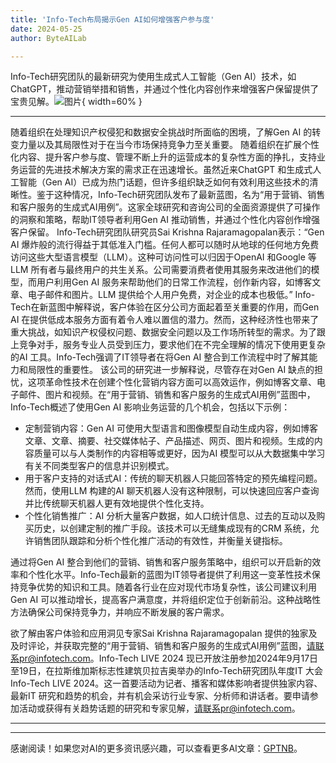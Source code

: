 ```yaml
---
title: 'Info-Tech布局揭示Gen AI如何增强客户参与度'
date: 2024-05-25
author: ByteAILab

---
```


Info-Tech研究团队的最新研究为使用生成式人工智能（Gen AI）技术，如ChatGPT，推动营销举措和销售，并通过个性化内容创作来增强客户保留提供了宝贵见解。![图片](https://ai-techpark.com/wp-content/uploads/2024/05/Info-Tech-960x540.jpg){ width=60% }

---
随着组织在处理知识产权侵犯和数据安全挑战时所面临的困境，了解Gen AI 的转变力量以及其局限性对于在当今市场保持竞争力至关重要。
随着组织在扩展个性化内容、提升客户参与度、管理不断上升的运营成本的复杂性方面的挣扎，支持业务运营的先进技术解决方案的需求正在迅速增长。虽然近来ChatGPT 和生成式人工智能（Gen AI）已成为热门话题，但许多组织缺乏如何有效利用这些技术的清晰性。鉴于这种情况，Info-Tech研究团队发布了最新蓝图，名为“用于营销、销售和客户服务的生成式AI用例”。这家全球研究和咨询公司的全面资源提供了可操作的洞察和策略，帮助IT领导者利用Gen AI 推动销售，并通过个性化内容创作增强客户保留。
Info-Tech研究团队研究员Sai Krishna Rajaramagopalan表示：“Gen AI 爆炸般的流行得益于其低准入门槛。任何人都可以随时从地球的任何地方免费访问这些大型语言模型（LLM）。这种可访问性可以归因于OpenAI 和Google 等LLM 所有者与最终用户的共生关系。公司需要消费者使用其服务来改进他们的模型，而用户利用Gen AI 服务来帮助他们的日常工作流程，创作新内容，如博客文章、电子邮件和图片。LLM 提供给个人用户免费，对企业的成本也极低。”
Info-Tech在新蓝图中解释说，客户体验在区分公司方面起着至关重要的作用，而Gen AI 在提供低成本服务方面有着令人难以置信的潜力。然而，这种经济性也带来了重大挑战，如知识产权侵权问题、数据安全问题以及工作场所转型的需求。为了跟上竞争对手，服务专业人员受到压力，要求他们在不完全理解的情况下使用更复杂的AI 工具。Info-Tech强调了IT领导者在将Gen AI 整合到工作流程中时了解其能力和局限性的重要性。
该公司的研究进一步解释说，尽管存在对Gen AI 缺点的担忧，这项革命性技术在创建个性化营销内容方面可以高效运作，例如博客文章、电子邮件、图片和视频。在“用于营销、销售和客户服务的生成式AI用例”蓝图中，Info-Tech概述了使用Gen AI 影响业务运营的几个机会，包括以下示例：

- 定制营销内容：Gen AI 可使用大型语言和图像模型自动生成内容，例如博客文章、文章、摘要、社交媒体帖子、产品描述、网页、图片和视频。生成的内容质量可以与人类制作的内容相等或更好，因为AI 模型可以从大数据集中学习有关不同类型客户的信息并识别模式。
- 用于客户支持的对话式AI：传统的聊天机器人只能回答特定的预先编程问题。然而，使用LLM 构建的AI 聊天机器人没有这种限制，可以快速回应客户查询并比传统聊天机器人更有效地提供个性化支持。
- 个性化销售推广：AI 分析大量客户数据，如人口统计信息、过去的互动以及购买历史，以创建定制的推广手段。该技术可以无缝集成现有的CRM 系统，允许销售团队跟踪和分析个性化推广活动的有效性，并衡量关键指标。

通过将Gen AI 整合到他们的营销、销售和客户服务策略中，组织可以开启新的效率和个性化水平。Info-Tech最新的蓝图为IT领导者提供了利用这一变革性技术保持竞争优势的知识和工具。随着各行业在应对现代市场复杂性，该公司建议利用Gen AI 可以推动增长，提高客户满意度，并将组织定位于创新前沿。这种战略性方法确保公司保持竞争力，并响应不断发展的客户需求。

欲了解由客户体验和应用洞见专家Sai Krishna Rajaramagopalan 提供的独家及及时评论，并获取完整的“用于营销、销售和客户服务的生成式AI用例”蓝图，请联系pr@infotech.com。Info-Tech LIVE 2024
现已开放注册参加2024年9月17日至19日，在拉斯维加斯标志性建筑贝拉吉奥举办的Info-Tech研究团队年度IT 大会Info-Tech LIVE 2024。这一首要活动为记者、播客和媒体影响者提供独家内容、最新IT 研究和趋势的机会，并有机会采访行业专家、分析师和讲话者。要申请参加活动或获得有关趋势话题的研究和专家见解，请联系pr@infotech.com。

---
---
感谢阅读！如果您对AI的更多资讯感兴趣，可以查看更多AI文章：[GPTNB](https://gptnb.com)。